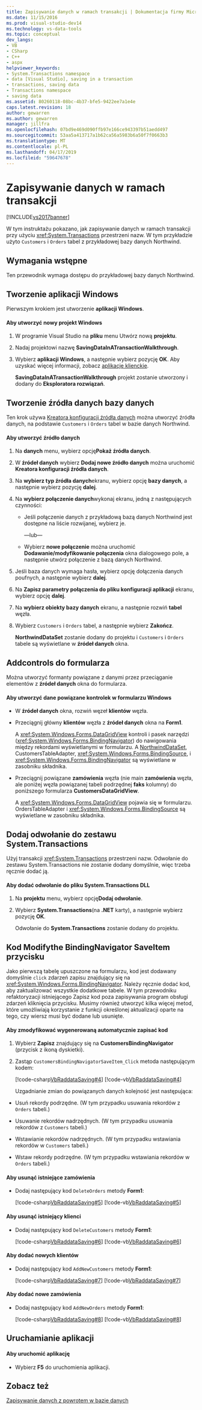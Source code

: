 ```yaml
---
title: Zapisywanie danych w ramach transakcji | Dokumentacja firmy Microsoft
ms.date: 11/15/2016
ms.prod: visual-studio-dev14
ms.technology: vs-data-tools
ms.topic: conceptual
dev_langs:
- VB
- CSharp
- C++
- aspx
helpviewer_keywords:
- System.Transactions namespace
- data [Visual Studio], saving in a transaction
- transactions, saving data
- Transactions namespace
- saving data
ms.assetid: 80260118-08bc-4b37-bfe5-9422ee7a1e4e
caps.latest.revision: 18
author: gewarren
ms.author: gewarren
manager: jillfra
ms.openlocfilehash: 07bd9e469d090ffb97e166ce943397b51aedd497
ms.sourcegitcommit: 53aa5a413717a1b62ca56a5983b6a50f7f0663b3
ms.translationtype: MT
ms.contentlocale: pl-PL
ms.lasthandoff: 04/17/2019
ms.locfileid: "59647678"
---
```

# <a name="save-data-in-a-transaction"></a>Zapisywanie danych w ramach transakcji
[!INCLUDE[vs2017banner](../includes/vs2017banner.md)]

W tym instruktażu pokazano, jak zapisywanie danych w ramach transakcji przy użyciu <xref:System.Transactions> przestrzeni nazw. W tym przykładzie użyto `Customers` i `Orders` tabel z przykładowej bazy danych Northwind.  
  
## <a name="prerequisites"></a>Wymagania wstępne  
 Ten przewodnik wymaga dostępu do przykładowej bazy danych Northwind.
  
## <a name="create-a-windows-application"></a>Tworzenie aplikacji Windows  
 Pierwszym krokiem jest utworzenie **aplikacji Windows**.  
  
#### <a name="to-create-the-new-windows-project"></a>Aby utworzyć nowy projekt Windows  
  
1.  W programie Visual Studio na **pliku** menu Utwórz nową **projektu**.  
  
2.  Nadaj projektowi nazwę **SavingDataInATransactionWalkthrough**.  
  
3.  Wybierz **aplikacji Windows**, a następnie wybierz pozycję **OK**. Aby uzyskać więcej informacji, zobacz [aplikacje klienckie](http://msdn.microsoft.com/library/2dfb50b7-5af2-4e12-9bbb-c5ade0e39a68).  
  
     **SavingDataInATransactionWalkthrough** projekt zostanie utworzony i dodany do **Eksploratora rozwiązań**.  
  
## <a name="create-a-database-data-source"></a>Tworzenie źródła danych bazy danych  
 Ten krok używa [Kreatora konfiguracji źródła danych](http://msdn.microsoft.com/library/c4df7de5-5da0-4064-940c-761dd6d9e28f) można utworzyć źródła danych, na podstawie `Customers` i `Orders` tabel w bazie danych Northwind.  
  
#### <a name="to-create-the-data-source"></a>Aby utworzyć źródło danych  
  
1.  Na **danych** menu, wybierz opcję**Pokaż źródła danych**.  
  
2.  W **źródeł danych** wybierz **Dodaj nowe źródło danych** można uruchomić **Kreatora konfiguracji źródła danych**.  
  
3.  Na **wybierz typ źródła danych**ekranu, wybierz opcję **bazy danych**, a następnie wybierz pozycję **dalej**.  
  
4.  Na **wybierz połączenie danych**wykonaj ekranu, jedną z następujących czynności:  
  
    -   Jeśli połączenie danych z przykładową bazą danych Northwind jest dostępne na liście rozwijanej, wybierz je.  
  
         —lub—  
  
    -   Wybierz **nowe połączenie** można uruchomić **Dodawanie/modyfikowanie połączenia** okna dialogowego pole, a następnie utwórz połączenie z bazą danych Northwind.  
  
5.  Jeśli baza danych wymaga hasła, wybierz opcję dołączenia danych poufnych, a następnie wybierz **dalej**.  
  
6.  Na **Zapisz parametry połączenia do pliku konfiguracji aplikacji** ekranu, wybierz opcję **dalej**.  
  
7.  Na **wybierz obiekty bazy danych** ekranu, a następnie rozwiń **tabel** węzła.  
  
8.  Wybierz `Customers` i `Orders` tabel, a następnie wybierz **Zakończ**.  
  
     **NorthwindDataSet** zostanie dodany do projektu i `Customers` i `Orders` tabele są wyświetlane w **źródeł danych** okna.  
  
## <a name="addcontrols-to-the-form"></a>Addcontrols do formularza  
 Można utworzyć formanty powiązane z danymi przez przeciąganie elementów z **źródeł danych** okna do formularza.  
  
#### <a name="to-create-data-bound-controls-on-the-windows-form"></a>Aby utworzyć dane powiązane kontrolek w formularzu Windows  
  
-   W **źródeł danych** okna, rozwiń węzeł **klientów** węzła.  
  
-   Przeciągnij główny **klientów** węzła z **źródeł danych** okna na **Form1**.  
  
     A <xref:System.Windows.Forms.DataGridView> kontroli i pasek narzędzi (<xref:System.Windows.Forms.BindingNavigator>) do nawigowania między rekordami wyświetlanymi w formularzu. A [NorthwindDataSet](../data-tools/dataset-tools-in-visual-studio.md), CustomersTableAdapter, <xref:System.Windows.Forms.BindingSource>, i <xref:System.Windows.Forms.BindingNavigator> są wyświetlane w zasobniku składnika.  
  
-   Przeciągnij powiązane **zamówienia** węzła (nie main **zamówienia** węzła, ale poniżej węzła powiązanej tabeli podrzędnej **faks** kolumny) do poniższego formularza  **CustomersDataGridView**.  
  
     A <xref:System.Windows.Forms.DataGridView> pojawia się w formularzu. OrdersTableAdapter i <xref:System.Windows.Forms.BindingSource> są wyświetlane w zasobniku składnika.  
  
## <a name="add-a-reference-to-the-systemtransactions-assembly"></a>Dodaj odwołanie do zestawu System.Transactions  
 Użyj transakcji <xref:System.Transactions> przestrzeni nazw. Odwołanie do zestawu System.Transactions nie zostanie dodany domyślnie, więc trzeba ręcznie dodać ją.  
  
#### <a name="to-add-a-reference-to-the-systemtransactions-dll-file"></a>Aby dodać odwołanie do pliku System.Transactions DLL  
  
1.  Na **projektu** menu, wybierz opcję**Dodaj odwołanie**.  
  
2.  Wybierz **System.Transactions**(na **.NET** karty), a następnie wybierz pozycję **OK**.  
  
     Odwołanie do **System.Transactions** zostanie dodany do projektu.  
  
## <a name="modifythe-code-in-the-bindingnavigators-saveitem-button"></a>Kod Modifythe BindingNavigator SaveItem przycisku  
 Jako pierwszą tabelę upuszczone na formularzu, kod jest dodawany domyślnie `click` zdarzeń zapisu znajdujący się na <xref:System.Windows.Forms.BindingNavigator>. Należy ręcznie dodać kod, aby zaktualizować wszystkie dodatkowe tabele. W tym przewodniku refaktoryzacji istniejącego Zapisz kod poza zapisywania program obsługi zdarzeń kliknięcia przycisku. Musimy również utworzyć kilka więcej metod, które umożliwiają korzystanie z funkcji określonej aktualizacji oparte na tego, czy wiersz musi być dodane lub usunięte.  
  
#### <a name="to-modify-the-auto-generated-save-code"></a>Aby zmodyfikować wygenerowaną automatycznie zapisać kod  
  
1. Wybierz **Zapisz** znajdujący się na **CustomersBindingNavigator** (przycisk z ikoną dyskietki).  
  
2. Zastąp `CustomersBindingNavigatorSaveItem_Click` metoda następującym kodem:  
  
    [!code-csharp[VbRaddataSaving#4](../snippets/csharp/VS_Snippets_VBCSharp/VbRaddataSaving/CS/Form2.cs#4)]
    [!code-vb[VbRaddataSaving#4](../snippets/visualbasic/VS_Snippets_VBCSharp/VbRaddataSaving/VB/Form2.vb#4)]  
  
   Uzgadnianie zmian do powiązanych danych kolejność jest następująca:  
  
-   Usuń rekordy podrzędne. (W tym przypadku usuwania rekordów z `Orders` tabeli.)  
  
-   Usuwanie rekordów nadrzędnych. (W tym przypadku usuwania rekordów z `Customers` tabeli.)  
  
-   Wstawianie rekordów nadrzędnych. (W tym przypadku wstawiania rekordów w `Customers` tabeli.)  
  
-   Wstaw rekordy podrzędne. (W tym przypadku wstawiania rekordów w `Orders` tabeli.)  
  
#### <a name="to-delete-existing-orders"></a>Aby usunąć istniejące zamówienia  
  
-   Dodaj następujący kod `DeleteOrders` metody **Form1**:  
  
     [!code-csharp[VbRaddataSaving#5](../snippets/csharp/VS_Snippets_VBCSharp/VbRaddataSaving/CS/Form2.cs#5)]
     [!code-vb[VbRaddataSaving#5](../snippets/visualbasic/VS_Snippets_VBCSharp/VbRaddataSaving/VB/Form2.vb#5)]  
  
#### <a name="to-delete-existing-customers"></a>Aby usunąć istniejący klienci  
  
-   Dodaj następujący kod `DeleteCustomers` metody **Form1**:  
  
     [!code-csharp[VbRaddataSaving#6](../snippets/csharp/VS_Snippets_VBCSharp/VbRaddataSaving/CS/Form2.cs#6)]
     [!code-vb[VbRaddataSaving#6](../snippets/visualbasic/VS_Snippets_VBCSharp/VbRaddataSaving/VB/Form2.vb#6)]  
  
#### <a name="to-add-new-customers"></a>Aby dodać nowych klientów  
  
-   Dodaj następujący kod `AddNewCustomers` metody **Form1**:  
  
     [!code-csharp[VbRaddataSaving#7](../snippets/csharp/VS_Snippets_VBCSharp/VbRaddataSaving/CS/Form2.cs#7)]
     [!code-vb[VbRaddataSaving#7](../snippets/visualbasic/VS_Snippets_VBCSharp/VbRaddataSaving/VB/Form2.vb#7)]  
  
#### <a name="to-add-new-orders"></a>Aby dodać nowe zamówienia  
  
-   Dodaj następujący kod `AddNewOrders` metody **Form1**:  
  
     [!code-csharp[VbRaddataSaving#8](../snippets/csharp/VS_Snippets_VBCSharp/VbRaddataSaving/CS/Form2.cs#8)]
     [!code-vb[VbRaddataSaving#8](../snippets/visualbasic/VS_Snippets_VBCSharp/VbRaddataSaving/VB/Form2.vb#8)]  
  
## <a name="run-the-application"></a>Uruchamianie aplikacji  
  
#### <a name="to-run-the-application"></a>Aby uruchomić aplikację  
  
-   Wybierz **F5** do uruchomienia aplikacji.  
  
## <a name="see-also"></a>Zobacz też  
 [Zapisywanie danych z powrotem w bazie danych](../data-tools/save-data-back-to-the-database.md)
